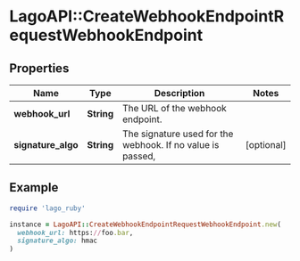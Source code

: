 # LagoAPI::CreateWebhookEndpointRequestWebhookEndpoint

## Properties

| Name | Type | Description | Notes |
| ---- | ---- | ----------- | ----- |
| **webhook_url** | **String** | The URL of the webhook endpoint. |  |
| **signature_algo** | **String** | The signature used for the webhook. If no value is passed, | [optional] |

## Example

```ruby
require 'lago_ruby'

instance = LagoAPI::CreateWebhookEndpointRequestWebhookEndpoint.new(
  webhook_url: https://foo.bar,
  signature_algo: hmac
)
```

